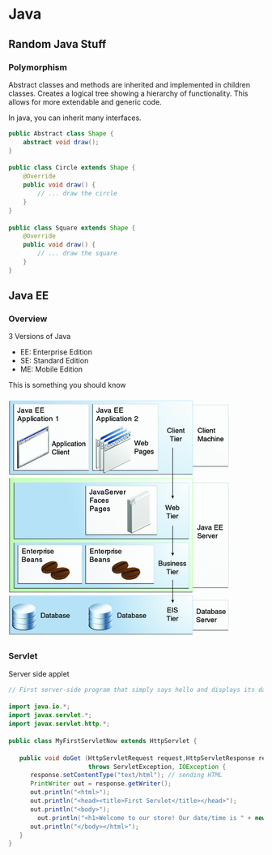 # Java 
## Random Java Stuff
### Polymorphism 
Abstract classes and methods are inherited and implemented in children classes. Creates a logical tree showing a hierarchy of functionality. This allows for more extendable and generic code.

In java, you can inherit many interfaces.

```Java
public Abstract class Shape {
    abstract void draw();
}

public class Circle extends Shape {
    @Override 
    public void draw() {
        // ... draw the circle
    }
}

public class Square extends Shape {
    @Override 
    public void draw() {
        // ... draw the square
    }
}
```

## Java EE 
### Overview 
3 Versions of Java
* EE: Enterprise Edition 
* SE: Standard Edition 
* ME: Mobile Edition 

This is something you should know 

![Know this](overview-multitieredapps.gif)

### Servlet 
Server side applet 

```java
// First server-side program that simply says hello and displays its date/time

import java.io.*;
import javax.servlet.*;
import javax.servlet.http.*;

public class MyFirstServletNow extends HttpServlet {

   public void doGet (HttpServletRequest request,HttpServletResponse response) 
                      throws ServletException, IOException { 
      response.setContentType("text/html"); // sending HTML 
      PrintWriter out = response.getWriter();
      out.println("<html>"); 
      out.println("<head><title>First Servlet</title></head>"); 
      out.println("<body>"); 
		out.println("<h1>Welcome to our store! Our date/time is " + new java.util.Date() + "</h1>");
      out.println("</body></html>"); 
   } 
}

```

